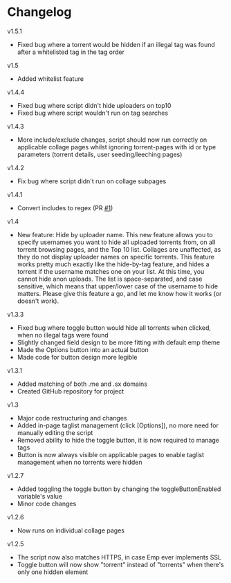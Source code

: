 # Changelog
v1.5.1
- Fixed bug where a torrent would be hidden if an illegal tag was found after a whitelisted tag in the tag order

v1.5
- Added whitelist feature

v1.4.4
- Fixed bug where script didn't hide uploaders on top10
- Fixed bug where script wouldn't run on tag searches

v1.4.3
- More include/exclude changes, script should now run correctly on applicable collage pages whilst ignoring 
  torrent-pages with id or type parameters (torrent details, user seeding/leeching pages)
  
v1.4.2
- Fix bug where script didn't run on collage subpages

v1.4.1
- Convert includes to regex (PR [#1](https://github.com/ceodoe/noshitempornium/pull/1))

v1.4
- New feature: Hide by uploader name. This new feature allows you to specify usernames you want to hide 
  all uploaded torrents from, on all torrent browsing pages, and the Top 10 list. Collages are unaffected, 
  as they do not display uploader names on specific torrents. This feature works pretty much exactly like 
  the hide-by-tag feature, and hides a torrent if the username matches one on your list. At this time, you 
  cannot hide anon uploads. The list is space-separated, and case sensitive, which means that upper/lower 
  case of the username to hide matters. Please give this feature a go, and let me know how it works (or 
  doesn't work).

v1.3.3
- Fixed bug where toggle button would hide all torrents when clicked, when no illegal tags were found
- Slightly changed field design to be more fitting with default emp theme
- Made the Options button into an actual button
- Made code for button design more legible

v1.3.1
- Added matching of both .me and .sx domains
- Created GitHub repository for project

v1.3
- Major code restructuring and changes
- Added in-page taglist management (click [Options]), no more need for manually editing the script
- Removed ability to hide the toggle button, it is now required to manage tags
- Button is now always visible on applicable pages to enable taglist management when no torrents were hidden

v1.2.7
- Added toggling the toggle button by changing the toggleButtonEnabled variable's value
- Minor code changes

v1.2.6
- Now runs on individual collage pages

v1.2.5
- The script now also matches HTTPS, in case Emp ever implements SSL
- Toggle button will now show "torrent" instead of "torrents" when there's only one hidden element
